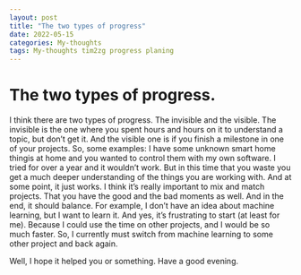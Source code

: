 ```yaml
---
layout: post
title: "The two types of progress"
date: 2022-05-15
categories: My-thoughts
tags: My-thoughts tim2zg progress planing
---
```


# The two types of progress.

I think there are two types of progress. The invisible and the visible. The invisible is the one where you spent hours and hours on it to understand a topic, but don’t get it. And the visible one is if you finish a milestone in one of your projects. So, some examples: I have some unknown smart home thingis at home and you wanted to control them with my own software. I tried for over a year and it wouldn’t work. But in this time that you waste you get a much deeper understanding of the things you are working with. And at some point, it just works. I think it’s really important to mix and match projects. That you have the good and the bad moments as well. And in the end, it should balance. For example, I don’t have an idea about machine learning, but I want to learn it. And yes, it’s frustrating to start (at least for me). Because I could use the time on other projects, and I would be so much faster. So, I currently must switch from machine learning to some other project and back again.

Well, I hope it helped you or something. Have a good evening.
